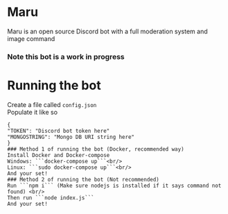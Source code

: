 # Maru
Maru is an open source Discord bot with a full moderation system and image command 
### Note this bot is a work in progress
# Running the bot
Create a file called ```config.json``` <br/>
Populate it like so <br/>
```
{
"TOKEN": "Discord bot token here"
"MONGOSTRING": "Mongo DB URI string here"
}
### Method 1 of running the bot (Docker, recommended way)
Install Docker and Docker-compose
Windows: ```docker-compose up```<br/>
Linux: ```sudo docker-compose up```<br/>
And your set!
### Method 2 of running the bot (Not recommended) 
Run ```npm i``` (Make sure nodejs is installed if it says command not found) <br/>
Then run ```node index.js```
And your set!


